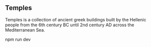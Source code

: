 ## Temples

Temples is a collection of ancient greek buildings built by the Hellenic people from the 6th century BC until 2nd century AD across the Mediterranean Sea.

npm run dev
